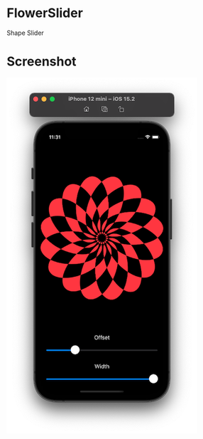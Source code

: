 # FlowerSlider
Shape Slider

# Screenshot
![FlowerSlider](https://github.com/JKGRAHAMs/FlowerSlider/blob/main/ScreenshotFlowerSlider.png)


